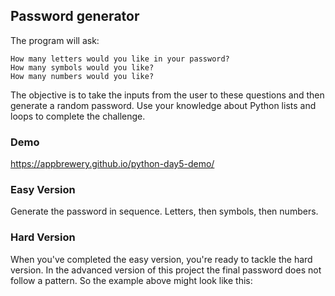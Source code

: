 
## Password generator

The program will ask:
```
How many letters would you like in your password?
How many symbols would you like?
How many numbers would you like?
```
The objective is to take the inputs from the user to these questions and then generate a random password. Use your knowledge about Python lists and loops to complete the challenge.

### Demo
https://appbrewery.github.io/python-day5-demo/

### Easy Version
Generate the password in sequence. Letters, then symbols, then numbers.


### Hard Version
When you've completed the easy version, you're ready to tackle the hard version. In the advanced version of this project the final password does not follow a pattern. So the example above might look like this:
